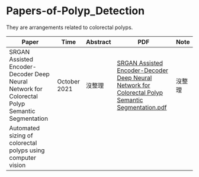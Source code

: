 # Papers-of-Polyp_Detection
They are arrangements related to colorectal polyps. 

| Paper | Time |Abstract | PDF | Note |
|-------|------|---------|-----|------|
|SRGAN Assisted Encoder-Decoder Deep Neural Network for Colorectal Polyp Semantic Segmentation|October 2021|沒整理|[SRGAN Assisted Encoder-Decoder Deep Neural Network for Colorectal Polyp Semantic Segmentation.pdf](https://github.com/huchi00057/Papers-of-Polyp_Detection/files/9942928/SRGAN.Assisted.Encoder-Decoder.Deep.Neural.Network.for.Colorectal.Polyp.Semantic.Segmentation.pdf)|沒整理|
|Automated sizing of colorectal polyps using computer vision|



